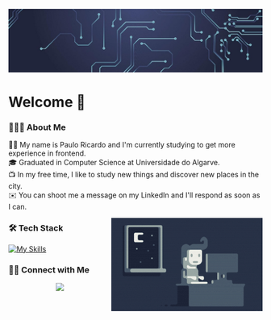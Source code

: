  ![Banner](https://raw.githubusercontent.com/paulorick7/paulorick7/main/assets/banner.jpg)

 
 Welcome 👋
==============


### 👨🏻‍💻  About Me
🧒🏻  My name is Paulo Ricardo and I'm currently studying to get more experience in frontend.\
🎓  Graduated in Computer Science at Universidade do Algarve.\
📺  In my free time, I like to study new things and discover new places in the city.\
✉️  You can shoot me a message on my LinkedIn and I'll respond as soon as I can.

<img alt="Night Coding" src="https://raw.githubusercontent.com/paulorick7/paulorick7/master/assets/Night-Coding.gif" align="right"/>


### 🛠️ Tech Stack
[![My Skills](https://skillicons.dev/icons?i=js,html,css)](https://skillicons.dev)


### 🤝🏻  Connect with Me
<p align="center">
<a href="https://www.linkedin.com/in/paulo-freitas-a52982207/"><img src="https://img.shields.io/badge/-%20Paulo%20Ricardo-blue?style=flat&logo=Linkedin&logoColor=white"/></a>
</p>